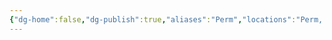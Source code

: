 ```yaml
---
{"dg-home":false,"dg-publish":true,"aliases":"Perm","locations":"Perm, Russia","tag":null,"date":null,"location":[58.02148705,56.23076652679421],"title":"Perm, Russia","permalink":"/perm-russia/","dgHomeLink":true,"dgPassFrontmatter":true}
---
```


